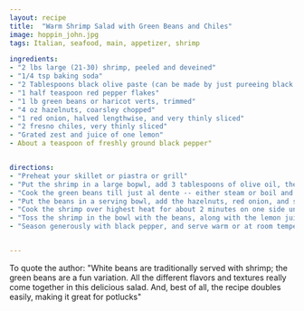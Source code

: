 ```yaml
---
layout: recipe
title:  "Warm Shrimp Salad with Green Beans and Chiles"
image: hoppin_john.jpg
tags: Italian, seafood, main, appetizer, shrimp

ingredients: 
- "2 lbs large (21-30) shrimp, peeled and deveined"
- "1/4 tsp baking soda"
- "2 Tablespoons black olive paste (can be made by just pureeing black olives in a food processor--pit them first!)"
- "1 half teaspoon red pepper flakes"
- "1 lb green beans or haricot verts, trimmed"
- "4 oz hazelnuts, coarsley chopped"
- "1 red onion, halved lengthwise, and very thinly sliced"
- "2 fresno chiles, very thinly sliced"
- "Grated zest and juice of one lemon"
- About a teaspoon of freshly ground black pepper"


directions:
- "Preheat your skillet or piastra or grill"
- "Put the shrimp in a large bopwl, add 3 tablespoons of olive oil, the olive patse, the baking soda, and red pepper flakes, and mix well with your hands to cover the shrimp.  Set aside."
- "Cook the green beans till just al dente -- either steam or boil and then shock in ice water" 
- "Put the beans in a serving bowl, add the hazelnuts, red onion, and sliced chiles, and toss to mix.  Set aside."
- "Cook the shrimp over highest heat for about 2 minutes on one side until lightly brown.  Turn and continue cooking until just done through."
- "Toss the shrimp in the bowl with the beans, along with the lemon juice, zest, and some olive oil"
- "Season generously with black pepper, and serve warm or at room temperature"


---
```

To quote the author: \"White beans are traditionally served with shrimp; the green beans are a fun variation.  All the different flavors and textures really come together in this delicious salad.  And, best of all, the recipe doubles easily, making it great for potlucks\"
